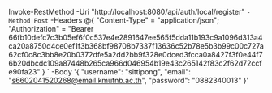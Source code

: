 Invoke-RestMethod -Uri "http://localhost:8080/api/auth/local/register" `
    -Method Post `
    -Headers @{
        "Content-Type" = "application/json";
        "Authorization" = "Bearer 66fb10defc7c3b05ef6f0c537e4e2891647ee565f5dda11b193c9a1096d313a4ca20a8750d4ce0ef1f3b368bf98708b7337f13636c52b78e5b3b99c00c727a62cf0c8c3bb8e20b0372dfe5a2dd2bb9f328e0dced3fcca0a8427f3f0e44f76b20dbcdc109a87448b265ca966d046954b19e43c265142f83c2f62d72ccfe90fa23"
    } `
    -Body '{
        "username": "sittipong",
        "email": "s6602041520268@email.kmutnb.ac.th",
        "password": "0882340013"
    }'
